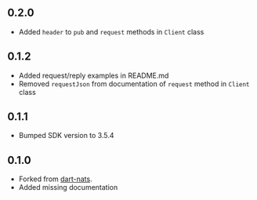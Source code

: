 ## 0.2.0
- Added `header` to `pub` and `request` methods in `Client` class

## 0.1.2
- Added request/reply examples in README.md
- Removed `requestJson` from documentation of `request` method in `Client` class

## 0.1.1
- Bumped SDK version to 3.5.4

## 0.1.0
- Forked from [dart-nats](https://github.com/chartchuo/dart-nats).
- Added missing documentation